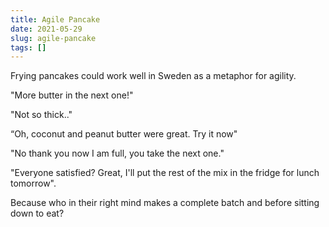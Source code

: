 ```yaml
---
title: Agile Pancake
date: 2021-05-29
slug: agile-pancake
tags: []
---
```


Frying pancakes could work well in Sweden as a metaphor for agility.

"More butter in the next one!"

"Not so thick.."

“Oh, coconut and peanut butter were great. Try it now"

"No thank you now I am full, you take the next one."

"Everyone satisfied? Great, I'll put the rest of the mix in the fridge for lunch tomorrow".

Because who in their right mind makes a complete batch and before sitting down to eat?


